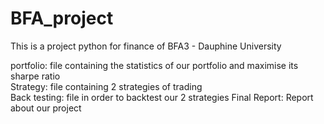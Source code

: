 # BFA_project
This is a project python for finance of BFA3 - Dauphine University

portfolio: file containing the statistics of our portfolio and maximise its sharpe ratio    
Strategy: file containing 2 strategies of trading     
Back testing: file in order to backtest our 2 strategies
Final Report: Report about our project
